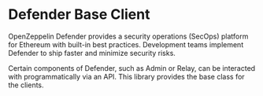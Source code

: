 # Defender Base Client

OpenZeppelin Defender provides a security operations (SecOps) platform for Ethereum with built-in best practices. Development teams implement Defender to ship faster and minimize security risks.

Certain components of Defender, such as Admin or Relay, can be interacted with programmatically via an API. This library provides the base class for the clients.
